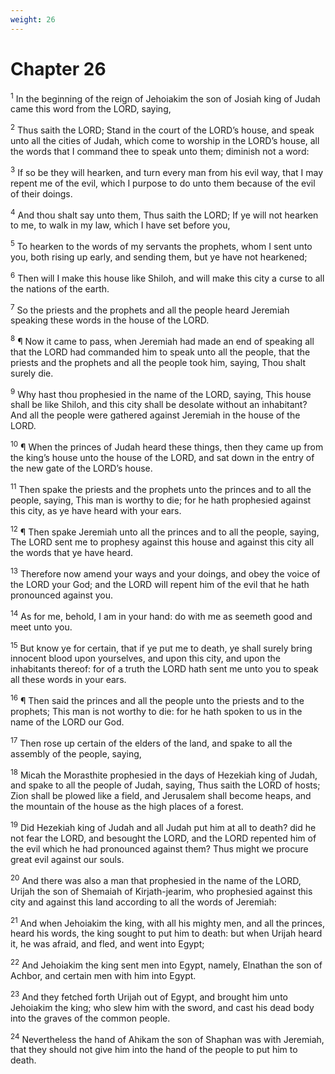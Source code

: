 ```yaml
---
weight: 26
---
```


# Chapter 26

<sup>1</sup> In the beginning of the reign of Jehoiakim the son of Josiah king of Judah came this word from the LORD, saying, 

<sup>2</sup> Thus saith the LORD; Stand in the court of the LORD’s house, and speak unto all the cities of Judah, which come to worship in the LORD’s house, all the words that I command thee to speak unto them; diminish not a word: 

<sup>3</sup> If so be they will hearken, and turn every man from his evil way, that I may repent me of the evil, which I purpose to do unto them because of the evil of their doings. 

<sup>4</sup> And thou shalt say unto them, Thus saith the LORD; If ye will not hearken to me, to walk in my law, which I have set before you, 

<sup>5</sup> To hearken to the words of my servants the prophets, whom I sent unto you, both rising up early, and sending them, but ye have not hearkened; 

<sup>6</sup> Then will I make this house like Shiloh, and will make this city a curse to all the nations of the earth. 

<sup>7</sup> So the priests and the prophets and all the people heard Jeremiah speaking these words in the house of the LORD. 

<sup>8</sup> ¶ Now it came to pass, when Jeremiah had made an end of speaking all that the LORD had commanded him to speak unto all the people, that the priests and the prophets and all the people took him, saying, Thou shalt surely die. 

<sup>9</sup> Why hast thou prophesied in the name of the LORD, saying, This house shall be like Shiloh, and this city shall be desolate without an inhabitant? And all the people were gathered against Jeremiah in the house of the LORD. 

<sup>10</sup> ¶ When the princes of Judah heard these things, then they came up from the king’s house unto the house of the LORD, and sat down in the entry of the new gate of the LORD’s house. 

<sup>11</sup> Then spake the priests and the prophets unto the princes and to all the people, saying, This man is worthy to die; for he hath prophesied against this city, as ye have heard with your ears. 

<sup>12</sup> ¶ Then spake Jeremiah unto all the princes and to all the people, saying, The LORD sent me to prophesy against this house and against this city all the words that ye have heard. 

<sup>13</sup> Therefore now amend your ways and your doings, and obey the voice of the LORD your God; and the LORD will repent him of the evil that he hath pronounced against you. 

<sup>14</sup> As for me, behold, I am in your hand: do with me as seemeth good and meet unto you. 

<sup>15</sup> But know ye for certain, that if ye put me to death, ye shall surely bring innocent blood upon yourselves, and upon this city, and upon the inhabitants thereof: for of a truth the LORD hath sent me unto you to speak all these words in your ears. 

<sup>16</sup> ¶ Then said the princes and all the people unto the priests and to the prophets; This man is not worthy to die: for he hath spoken to us in the name of the LORD our God. 

<sup>17</sup> Then rose up certain of the elders of the land, and spake to all the assembly of the people, saying, 

<sup>18</sup> Micah the Morasthite prophesied in the days of Hezekiah king of Judah, and spake to all the people of Judah, saying, Thus saith the LORD of hosts; Zion shall be plowed like a field, and Jerusalem shall become heaps, and the mountain of the house as the high places of a forest. 

<sup>19</sup> Did Hezekiah king of Judah and all Judah put him at all to death? did he not fear the LORD, and besought the LORD, and the LORD repented him of the evil which he had pronounced against them? Thus might we procure great evil against our souls. 

<sup>20</sup> And there was also a man that prophesied in the name of the LORD, Urijah the son of Shemaiah of Kirjath-jearim, who prophesied against this city and against this land according to all the words of Jeremiah: 

<sup>21</sup> And when Jehoiakim the king, with all his mighty men, and all the princes, heard his words, the king sought to put him to death: but when Urijah heard it, he was afraid, and fled, and went into Egypt; 

<sup>22</sup> And Jehoiakim the king sent men into Egypt, namely, Elnathan the son of Achbor, and certain men with him into Egypt. 

<sup>23</sup> And they fetched forth Urijah out of Egypt, and brought him unto Jehoiakim the king; who slew him with the sword, and cast his dead body into the graves of the common people. 

<sup>24</sup> Nevertheless the hand of Ahikam the son of Shaphan was with Jeremiah, that they should not give him into the hand of the people to put him to death. 


